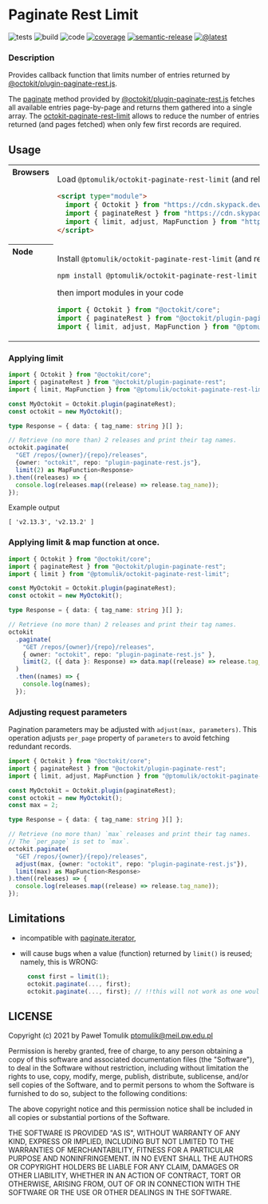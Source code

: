 # Paginate Rest Limit

![tests](https://github.com/ptomulik/octokit-paginate-rest-limit/workflows/Tests/badge.svg?branch=master)
![build](https://github.com/ptomulik/octokit-paginate-rest-limit/workflows/Build/badge.svg?branch=master)
![code](https://github.com/ptomulik/octokit-paginate-rest-limit/workflows/Code%20Quality/badge.svg?branch=master)
[![coverage](https://coveralls.io/repos/github/ptomulik/octokit-paginate-rest-limit/badge.svg?branch=master)](https://coveralls.io/github/ptomulik/octokit-paginate-rest-limit?branch=master)
[![semantic-release](https://img.shields.io/badge/%20%20%F0%9F%93%A6%F0%9F%9A%80-semantic--release-e10079.svg)](https://github.com/semantic-release/semantic-release)
[![@latest](https://img.shields.io/npm/v/@ptomulik/octokit-paginate-rest-limit.svg)](https://www.npmjs.com/package/@ptomulik/octokit-paginate-rest-limit)

### Description

Provides callback function that limits number of entries returned by
[@octokit/plugin-paginate-rest.js](https://github.com/octokit/plugin-paginate-rest.js).

The [paginate](https://github.com/octokit/plugin-paginate-rest.js#octokitpaginate)
method provided by [@octokit/plugin-paginate-rest.js](https://github.com/octokit/plugin-paginate-rest.js)
fetches all available entries page-by-page and returns them gathered into a
single array. The
[octokit-paginate-rest-limit](https://github.com/ptomulik/octokit-paginate-rest-limit)
allows to reduce the number of entries returned (and pages fetched) when
only few first records are required.

## Usage

<table>
<tbody valign=top align=left>
<tr><th>
Browsers
</th><td width=100%>

Load ``@ptomulik/octokit-paginate-rest-limit`` (and related modules)
directly from [cdn.skypack.dev](https://cdn.skypack.dev)

```html
<script type="module">
  import { Octokit } from "https://cdn.skypack.dev/@octokit/core";
  import { paginateRest } from "https://cdn.skypack.dev/@octokit/plugin-paginate-rest";
  import { limit, adjust, MapFunction } from "https://cdn.skypack.dev/@ptomulik/octokit-paginate-rest-limit";
</script>
```

</td></tr>
<tr><th>
Node
</th><td>

Install ``@ptomulik/octokit-paginate-rest-limit`` (and related modules) with

```console
npm install @ptomulik/octokit-paginate-rest-limit @octokit/plugin-paginate-rest @octokit/core
```

then import modules in your code

```typescript
import { Octokit } from "@octokit/core";
import { paginateRest } from "@octokit/plugin-paginate-rest";
import { limit, adjust, MapFunction } from "@ptomulik/octokit-paginate-rest-limit";
```

</td></tr>
</tbody>
</table>

### Applying limit

```typescript
import { Octokit } from "@octokit/core";
import { paginateRest } from "@octokit/plugin-paginate-rest";
import { limit, MapFunction } from "@ptomulik/octokit-paginate-rest-limit";

const MyOctokit = Octokit.plugin(paginateRest);
const octokit = new MyOctokit();

type Response = { data: { tag_name: string }[] };

// Retrieve (no more than) 2 releases and print their tag names.
octokit.paginate(
  "GET /repos/{owner}/{repo}/releases",
  {owner: "octokit", repo: "plugin-paginate-rest.js"},
  limit(2) as MapFunction<Response>
).then((releases) => {
  console.log(releases.map((release) => release.tag_name));
});
```

Example output

```console
[ 'v2.13.3', 'v2.13.2' ]
```

### Applying limit & map function at once.

```typescript
import { Octokit } from "@octokit/core";
import { paginateRest } from "@octokit/plugin-paginate-rest";
import { limit } from "@ptomulik/octokit-paginate-rest-limit";

const MyOctokit = Octokit.plugin(paginateRest);
const octokit = new MyOctokit();

type Response = { data: { tag_name: string }[] };

// Retrieve (no more than) 2 releases and print their tag names.
octokit
  .paginate(
    "GET /repos/{owner}/{repo}/releases",
    { owner: "octokit", repo: "plugin-paginate-rest.js" },
    limit(2, ({ data }: Response) => data.map((release) => release.tag_name))
  )
  .then((names) => {
    console.log(names);
  });
```

### Adjusting request parameters

Pagination parameters may be adjusted with ``adjust(max, parameters)``.
This operation adjusts ``per_page`` property of ``parameters`` to avoid
fetching redundant records.

```typescript
import { Octokit } from "@octokit/core";
import { paginateRest } from "@octokit/plugin-paginate-rest";
import { limit, adjust, MapFunction } from "@ptomulik/octokit-paginate-rest-limit";

const MyOctokit = Octokit.plugin(paginateRest);
const octokit = new MyOctokit();
const max = 2;

type Response = { data: { tag_name: string }[] };

// Retrieve (no more than) `max` releases and print their tag names.
// The `per_page` is set to `max`.
octokit.paginate(
  "GET /repos/{owner}/{repo}/releases",
  adjust(max, {owner: "octokit", repo: "plugin-paginate-rest.js"}),
  limit(max) as MapFunction<Response>
).then((releases) => {
  console.log(releases.map((release) => release.tag_name));
});
```

## Limitations

- incompatible with
  [paginate.iterator](https://github.com/octokit/plugin-paginate-rest.js#octokitpaginateiterator),
- will cause bugs when a value (function) returned by ``limit()`` is reused;
  namely, this is WRONG:

  ```typescript
    const first = limit(1);
    octokit.paginate(..., first);
    octokit.paginate(..., first); // !!this will not work as one would expect!!
  ```

## LICENSE

Copyright (c) 2021 by Paweł Tomulik <ptomulik@meil.pw.edu.pl>

Permission is hereby granted, free of charge, to any person obtaining a copy of
this software and associated documentation files (the "Software"), to deal in
the Software without restriction, including without limitation the rights to
use, copy, modify, merge, publish, distribute, sublicense, and/or sell copies
of the Software, and to permit persons to whom the Software is furnished to do
so, subject to the following conditions:

The above copyright notice and this permission notice shall be included in all
copies or substantial portions of the Software.

THE SOFTWARE IS PROVIDED "AS IS", WITHOUT WARRANTY OF ANY KIND, EXPRESS OR
IMPLIED, INCLUDING BUT NOT LIMITED TO THE WARRANTIES OF MERCHANTABILITY,
FITNESS FOR A PARTICULAR PURPOSE AND NONINFRINGEMENT. IN NO EVENT SHALL THE
AUTHORS OR COPYRIGHT HOLDERS BE LIABLE FOR ANY CLAIM, DAMAGES OR OTHER
LIABILITY, WHETHER IN AN ACTION OF CONTRACT, TORT OR OTHERWISE, ARISING FROM,
OUT OF OR IN CONNECTION WITH THE SOFTWARE OR THE USE OR OTHER DEALINGS IN THE
SOFTWARE.
